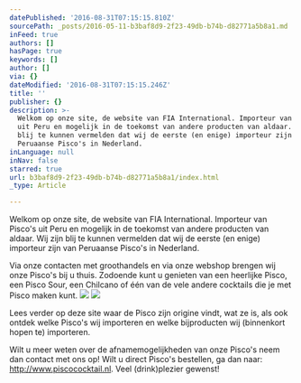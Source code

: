 ```yaml
---
datePublished: '2016-08-31T07:15:15.810Z'
sourcePath: _posts/2016-05-11-b3baf8d9-2f23-49db-b74b-d82771a5b8a1.md
inFeed: true
authors: []
hasPage: true
keywords: []
author: []
via: {}
dateModified: '2016-08-31T07:15:15.246Z'
title: ''
publisher: {}
description: >-
  Welkom op onze site, de website van FIA International. Importeur van Pisco's
  uit Peru en mogelijk in de toekomst van andere producten van aldaar. Wij zijn
  blij te kunnen vermelden dat wij de eerste (en enige) importeur zijn van
  Peruaanse Pisco's in Nederland.
inLanguage: null
inNav: false
starred: true
url: b3baf8d9-2f23-49db-b74b-d82771a5b8a1/index.html
_type: Article

---
```

Welkom op onze site, de website van FIA International. Importeur van Pisco's uit Peru en mogelijk in de toekomst van andere producten van aldaar. Wij zijn blij te kunnen vermelden dat wij de eerste (en enige) importeur zijn van Peruaanse Pisco's in Nederland.

Via onze contacten met groothandels en via onze webshop brengen wij onze Pisco's bij u thuis. Zodoende kunt u genieten van een heerlijke Pisco, een Pisco Sour, een Chilcano of één van de vele andere cocktails die je met Pisco maken kunt.
![](https://the-grid-user-content.s3-us-west-2.amazonaws.com/19c7a0de-0510-4a67-9c1d-4eb92e5f76c7.jpg)
![](https://s3-us-west-2.amazonaws.com/the-grid-img/p/c9e537c45cfc83a14e681a4a02ed73850e07fe1a.png)

Lees verder op deze site waar de Pisco zijn origine vindt, wat ze is, als ook ontdek welke Pisco's wij importeren en welke bijproducten wij (binnenkort hopen te) importeren.

Wilt u meer weten over de afnamemogelijkheden van onze Pisco's neem dan contact met ons op! Wilt u direct Pisco's bestellen, ga dan naar: http://www.piscococktail.nl. Veel (drink)plezier gewenst!